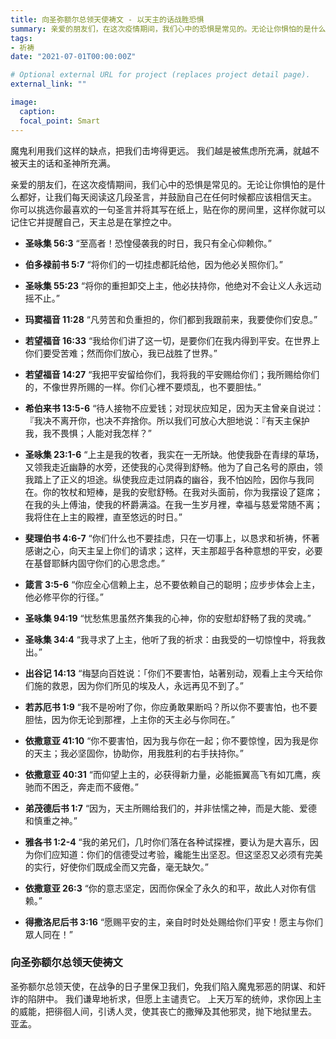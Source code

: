 ```yaml
---
title: 向圣弥额尔总领天使祷文 - 以天主的话战胜恐惧 
summary: 亲爱的朋友们，在这次疫情期间，我们心中的恐惧是常见的。无论让你惧怕的是什么都好，让我们每天阅读这几段圣言，并鼓励自己在任何时候都应该相信天主。
tags:
- 祈祷
date: "2021-07-01T00:00:00Z"

# Optional external URL for project (replaces project detail page).
external_link: ""

image:
  caption:
  focal_point: Smart
---
```

魔鬼利用我们这样的缺点，把我们击垮得更远。 我们越是被焦虑所充满，就越不被天主的话和圣神所充满。

亲爱的朋友们，在这次疫情期间，我们心中的恐惧是常见的。无论让你惧怕的是什么都好，让我们每天阅读这几段圣言，并鼓励自己在任何时候都应该相信天主。 你可以挑选你最喜欢的一句圣言并将其写在纸上，贴在你的房间里，这样你就可以记住它并提醒自己，天主总是在掌控之中。

- **圣咏集 56:3**
“至高者！恐惶侵袭我的时日，我只有全心仰赖你。”

- **伯多禄前书 5:7**
“将你们的一切挂虑都託给他，因为他必关照你们。”

- **圣咏集 55:23**
“将你的重担卸交上主，他必扶持你，他绝对不会让义人永远动摇不止。”

- **玛窦福音 11:28**
“凡劳苦和负重担的，你们都到我跟前来，我要使你们安息。”

- **若望福音 16:33**
“我给你们讲了这一切，是要你们在我内得到平安。在世界上你们要受苦难；然而你们放心，我已战胜了世界。”

- **若望福音 14:27**
“我把平安留给你们，我将我的平安赐给你们；我所赐给你们的，不像世界所赐的一样。你们心裡不要烦乱，也不要胆怯。”

- **希伯来书 13:5-6**
“待人接物不应爱钱；对现状应知足，因为天主曾亲自说过：『我决不离开你，也决不弃捨你。所以我们可放心大胆地说：『有天主保护我，我不畏惧；人能对我怎样？”

- **圣咏集 23:1-6**
“上主是我的牧者，我实在一无所缺。他使我卧在青绿的草场，又领我走近幽静的水旁，还使我的心灵得到舒畅。他为了自己名号的原由，领我踏上了正义的坦途。纵使我应走过阴森的幽谷，我不怕凶险，因你与我同在。你的牧杖和短棒，是我的安慰舒畅。在我对头面前，你为我摆设了筵席；在我的头上傅油，使我的杯爵满溢。在我一生岁月裡，幸福与慈爱常随不离；我将住在上主的殿裡，直至悠远的时日。”

- **斐理伯书 4:6-7**
“你们什么也不要挂虑，只在一切事上，以恳求和祈祷，怀著感谢之心，向天主呈上你们的请求；这样，天主那超乎各种意想的平安，必要在基督耶稣内固守你们的心思念虑。”

- **箴言 3:5-6**
“你应全心信赖上主，总不要依赖自己的聪明；应步步体会上主，他必修平你的行径。”

- **圣咏集 94:19**
“忧愁焦思虽然齐集我的心神，你的安慰却舒畅了我的灵魂。”

- **圣咏集 34:4**
“我寻求了上主，他听了我的祈求：由我受的一切惊惶中，将我救出。”

- **出谷记 14:13**
“梅瑟向百姓说：「你们不要害怕，站著别动，观看上主今天给你们施的救恩，因为你们所见的埃及人，永远再见不到了。”

- **若苏厄书 1:9**
“我不是吩咐了你，你应勇敢果断吗？所以你不要害怕，也不要胆怯，因为你无论到那裡，上主你的天主必与你同在。”

- **依撒意亚 41:10**
“你不要害怕，因为我与你在一起；你不要惊惶，因为我是你的天主；我必坚固你，协助你，用我胜利的右手扶持你。”

- **依撒意亚 40:31**
“而仰望上主的，必获得新力量，必能振翼高飞有如兀鹰，疾驰而不困乏，奔走而不疲倦。”

- **弟茂德后书 1:7**
“因为，天主所赐给我们的，并非怯懦之神，而是大能、爱德和慎重之神。”

- **雅各书 1:2-4**
“我的弟兄们，几时你们落在各种试探裡，要认为是大喜乐，因为你们应知道：你们的信德受过考验，纔能生出坚忍。但这坚忍又必须有完美的实行，好使你们既成全而又完备，毫无缺欠。”

- **依撒意亚 26:3**
“你的意志坚定，因而你保全了永久的和平，故此人对你有信赖。”

- **得撒洛尼后书 3:16**
“愿赐平安的主，亲自时时处处赐给你们平安！愿主与你们眾人同在！”

### 向圣弥额尔总领天使祷文
圣弥额尔总领天使，在战争的日子里保卫我们，免我们陷入魔鬼邪恶的阴谋、和奸诈的陷阱中。 我们谦卑地祈求，但愿上主谴责它。 上天万军的统帅，求你因上主的威能，把徘徊人间，引诱人灵，使其丧亡的撒殚及其他邪灵，抛下地狱里去。 亚孟。
